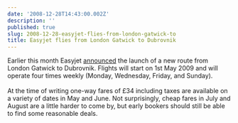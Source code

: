 ```yaml
---
date: '2008-12-28T14:43:00.002Z'
description: ''
published: true
slug: 2008-12-28-easyjet-flies-from-london-gatwick-to
title: Easyjet flies from London Gatwick to Dubrovnik
---
```


Earlier this month Easyjet <a href="http://www.easyjet.com/EN/News/new_routes_gatwick_larnaca_naples_dubrovnik_santor.html">announced</a> the launch of a new route from London Gatwick to Dubrovnik. Flights will start on 1st May 2009 and will operate four times weekly (Monday, Wednesday, Friday, and Sunday). <br /><br />At the time of writing one-way fares of £34 including taxes are available on a variety of dates in May and June. Not surprisingly, cheap fares in July and August are a little harder to come by, but early bookers should still be able to find some reasonable deals.